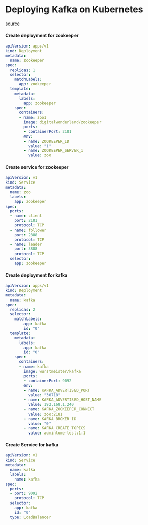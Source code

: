 # Deploying Kafka on Kubernetes
[source](https://www.magalix.com/blog/kafka-on-kubernetes-and-deploying-best-practice)

#### Create deployment for zookeeper
```yaml
apiVersion: apps/v1
kind: Deployment
metadata:
  name: zookeeper
spec:
  replicas: 1
  selector:
    matchLabels:
      app: zookeeper
  template:
    metadata:
      labels:
        app: zookeeper
    spec:
      containers:
      - name: zoo1
        image: digitalwonderland/zookeeper
        ports:
        - containerPort: 2181
        env:
        - name: ZOOKEEPER_ID
          value: "1"
        - name: ZOOKEEPER_SERVER_1
          value: zoo
```

#### Create service for zookeeper
```yaml
apiVersion: v1
kind: Service
metadata:
  name: zoo
  labels:
    app: zookeeper
spec:
  ports:
  - name: client
    port: 2181
    protocol: TCP
  - name: follower
    port: 2888
    protocol: TCP
  - name: leader
    port: 3888
    protocol: TCP
  selector:
    app: zookeeper
```

#### Create deployment for kafka
```yaml
apiVersion: apps/v1
kind: Deployment
metadata:
  name: kafka
spec:
  replicas: 2
  selector:
    matchLabels:
        app: kafka
        id: "0"
  template:
    metadata:
      labels:
        app: kafka
        id: "0"
    spec:
      containers:
      - name: kafka
        image: wurstmeister/kafka
        ports:
        - containerPort: 9092
        env:
        - name: KAFKA_ADVERTISED_PORT
          value: "30718"
        - name: KAFKA_ADVERTISED_HOST_NAME
          value: 192.168.1.240
        - name: KAFKA_ZOOKEEPER_CONNECT
          value: zoo:2181
        - name: KAFKA_BROKER_ID
          value: "0"
        - name: KAFKA_CREATE_TOPICS
          value: admintome-test:1:1
```

#### Create Service for kafka
```yaml
apiVersion: v1
kind: Service
metadata:
  name: kafka
  labels:
    name: kafka
spec:
  ports:
  - port: 9092
    protocol: TCP
  selector:
    app: kafka
    id: "0"
  type: LoadBalancer
```

